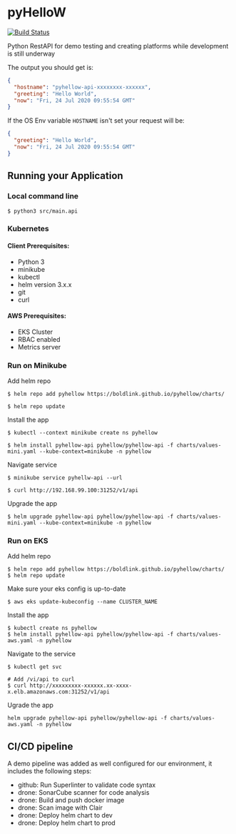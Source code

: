 # pyHelloW
[![Build Status](https://drone.tools.boldlink.io/api/badges/boldlink/pyHelloW/status.svg)](https://drone.tools.boldlink.io/boldlink/pyHelloW)

Python RestAPI for demo testing and creating platforms while development is still underway

The output you should get is:
```json
{
  "hostname": "pyhellow-api-xxxxxxxx-xxxxxx",
  "greeting": "Hello World",
  "now": "Fri, 24 Jul 2020 09:55:54 GMT"
}
```
If the OS Env variable `HOSTNAME` isn't set your request will be:
```json
{
  "greeting": "Hello World",
  "now": "Fri, 24 Jul 2020 09:55:54 GMT"
}
```
## Running your Application

### Local command line
```
$ python3 src/main.api
```

### Kubernetes

#### Client Prerequisites:
* Python 3
* minikube
* kubectl
* helm version 3.x.x
* git 
* curl

#### AWS Prerequisites:
* EKS Cluster
* RBAC enabled
* Metrics server

### Run on Minikube
Add helm repo
```
$ helm repo add pyhellow https://boldlink.github.io/pyhellow/charts/

$ helm repo update
```
Install the app
```
$ kubectl --context minikube create ns pyhellow

$ helm install pyhellow-api pyhellow/pyhellow-api -f charts/values-mini.yaml --kube-context=minikube -n pyhellow
```
Navigate service
```
$ minikube service pyhellw-api --url

$ curl http://192.168.99.100:31252/v1/api
```
Upgrade the app
```
$ helm upgrade pyhellow-api pyhellow/pyhellow-api -f charts/values-mini.yaml --kube-context=minikube -n pyhellow
```
### Run on EKS
Add helm repo
```
$ helm repo add pyhellow https://boldlink.github.io/pyhellow/charts/
$ helm repo update
```
Make sure your eks config is up-to-date
```
$ aws eks update-kubeconfig --name CLUSTER_NAME
```
Install the app
```
$ kubectl create ns pyhellow
$ helm install pyhellow-api pyhellow/pyhellow-api -f charts/values-aws.yaml -n pyhellow
```
Navigate to the service
```
$ kubectl get svc

# Add /vi/api to curl
$ curl http://xxxxxxxxx-xxxxxx.xx-xxxx-x.elb.amazonaws.com:31252/v1/api
```
Ugrade the app
```
helm upgrade pyhellow-api pyhellow/pyhellow-api -f charts/values-aws.yaml -n pyhellow
```
## CI/CD pipeline
A demo pipeline was added as well configured for our environment, it includes the following steps:
* github: Run Superlinter to validate code syntax
* drone: SonarCube scanner for code analysis
* drone: Build and push docker image
* drone: Scan image with Clair
* drone: Deploy helm chart to dev
* drone: Deploy helm chart to prod